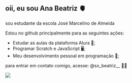 ## oii, eu sou Ana Beatriz 🫀
sou estudante da escola José Marcelino de Almeida

Estou no github principalmente para as seguintes ações:
- Estudar as aulas da plataforma Alura 📝;
- Programar Scratch e JavaScript 🖥️;
-  Meu desenvolvimento pessoal em programação 🦋;

  para entrar em contato comigo, acesse:
  @sx_beatriz__ 📱💙
  
![](https://pa1.aminoapps.com/7771/4e5d8da548c4192a81e1cfceca401ff76da41193r1-394-302_00.gif)
